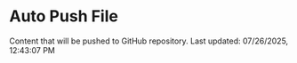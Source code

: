 # Auto Push File

Content that will be pushed to GitHub repository.
Last updated: 07/26/2025, 12:43:07 PM